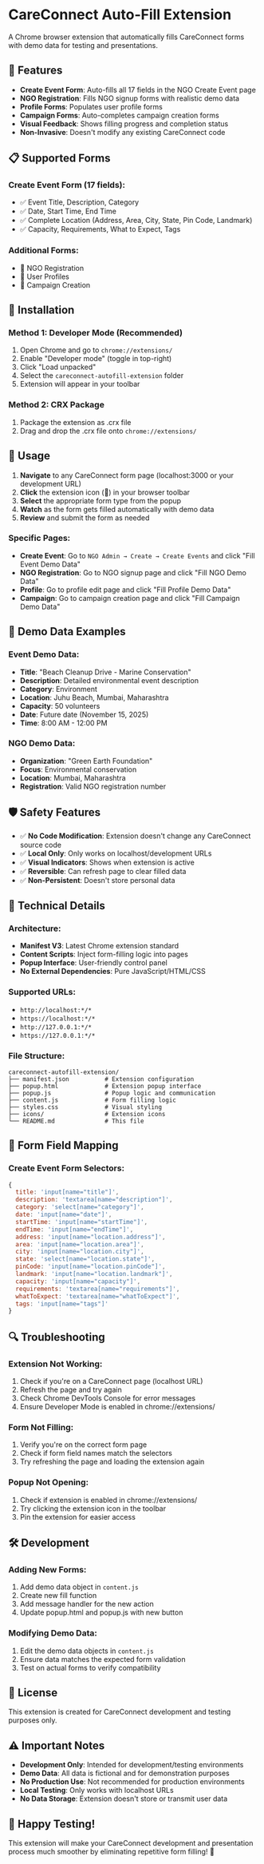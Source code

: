 # CareConnect Auto-Fill Extension

A Chrome browser extension that automatically fills CareConnect forms with demo data for testing and presentations.

## 🎯 Features

- **Create Event Form**: Auto-fills all 17 fields in the NGO Create Event page
- **NGO Registration**: Fills NGO signup forms with realistic demo data
- **Profile Forms**: Populates user profile forms
- **Campaign Forms**: Auto-completes campaign creation forms
- **Visual Feedback**: Shows filling progress and completion status
- **Non-Invasive**: Doesn't modify any existing CareConnect code

## 📋 Supported Forms

### Create Event Form (17 fields):
- ✅ Event Title, Description, Category
- ✅ Date, Start Time, End Time
- ✅ Complete Location (Address, Area, City, State, Pin Code, Landmark)
- ✅ Capacity, Requirements, What to Expect, Tags

### Additional Forms:
- 🏢 NGO Registration
- 👤 User Profiles
- 🎯 Campaign Creation

## 🚀 Installation

### Method 1: Developer Mode (Recommended)
1. Open Chrome and go to `chrome://extensions/`
2. Enable "Developer mode" (toggle in top-right)
3. Click "Load unpacked"
4. Select the `careconnect-autofill-extension` folder
5. Extension will appear in your toolbar

### Method 2: CRX Package
1. Package the extension as .crx file
2. Drag and drop the .crx file onto `chrome://extensions/`

## 📖 Usage

1. **Navigate** to any CareConnect form page (localhost:3000 or your development URL)
2. **Click** the extension icon (🎯) in your browser toolbar
3. **Select** the appropriate form type from the popup
4. **Watch** as the form gets filled automatically with demo data
5. **Review** and submit the form as needed

### Specific Pages:
- **Create Event**: Go to `NGO Admin → Create → Create Events` and click "Fill Event Demo Data"
- **NGO Registration**: Go to NGO signup page and click "Fill NGO Demo Data"
- **Profile**: Go to profile edit page and click "Fill Profile Demo Data"
- **Campaign**: Go to campaign creation page and click "Fill Campaign Demo Data"

## 🎨 Demo Data Examples

### Event Demo Data:
- **Title**: "Beach Cleanup Drive - Marine Conservation"
- **Description**: Detailed environmental event description
- **Category**: Environment
- **Location**: Juhu Beach, Mumbai, Maharashtra
- **Capacity**: 50 volunteers
- **Date**: Future date (November 15, 2025)
- **Time**: 8:00 AM - 12:00 PM

### NGO Demo Data:
- **Organization**: "Green Earth Foundation"
- **Focus**: Environmental conservation
- **Location**: Mumbai, Maharashtra
- **Registration**: Valid NGO registration number

## 🛡️ Safety Features

- ✅ **No Code Modification**: Extension doesn't change any CareConnect source code
- ✅ **Local Only**: Only works on localhost/development URLs
- ✅ **Visual Indicators**: Shows when extension is active
- ✅ **Reversible**: Can refresh page to clear filled data
- ✅ **Non-Persistent**: Doesn't store personal data

## 🔧 Technical Details

### Architecture:
- **Manifest V3**: Latest Chrome extension standard
- **Content Scripts**: Inject form-filling logic into pages
- **Popup Interface**: User-friendly control panel
- **No External Dependencies**: Pure JavaScript/HTML/CSS

### Supported URLs:
- `http://localhost:*/*`
- `https://localhost:*/*`
- `http://127.0.0.1:*/*`
- `https://127.0.0.1:*/*`

### File Structure:
```
careconnect-autofill-extension/
├── manifest.json          # Extension configuration
├── popup.html             # Extension popup interface
├── popup.js               # Popup logic and communication
├── content.js             # Form filling logic
├── styles.css             # Visual styling
├── icons/                 # Extension icons
└── README.md              # This file
```

## 🎯 Form Field Mapping

### Create Event Form Selectors:
```javascript
{
  title: 'input[name="title"]',
  description: 'textarea[name="description"]',
  category: 'select[name="category"]',
  date: 'input[name="date"]',
  startTime: 'input[name="startTime"]',
  endTime: 'input[name="endTime"]',
  address: 'input[name="location.address"]',
  area: 'input[name="location.area"]',
  city: 'input[name="location.city"]',
  state: 'select[name="location.state"]',
  pinCode: 'input[name="location.pinCode"]',
  landmark: 'input[name="location.landmark"]',
  capacity: 'input[name="capacity"]',
  requirements: 'textarea[name="requirements"]',
  whatToExpect: 'textarea[name="whatToExpect"]',
  tags: 'input[name="tags"]'
}
```

## 🔍 Troubleshooting

### Extension Not Working:
1. Check if you're on a CareConnect page (localhost URL)
2. Refresh the page and try again
3. Check Chrome DevTools Console for error messages
4. Ensure Developer Mode is enabled in chrome://extensions/

### Form Not Filling:
1. Verify you're on the correct form page
2. Check if form field names match the selectors
3. Try refreshing the page and loading the extension again

### Popup Not Opening:
1. Check if extension is enabled in chrome://extensions/
2. Try clicking the extension icon in the toolbar
3. Pin the extension for easier access

## 🛠️ Development

### Adding New Forms:
1. Add demo data object in `content.js`
2. Create new fill function
3. Add message handler for the new action
4. Update popup.html and popup.js with new button

### Modifying Demo Data:
1. Edit the demo data objects in `content.js`
2. Ensure data matches the expected form validation
3. Test on actual forms to verify compatibility

## 📝 License

This extension is created for CareConnect development and testing purposes only.

## ⚠️ Important Notes

- **Development Only**: Intended for development/testing environments
- **Demo Data**: All data is fictional and for demonstration purposes
- **No Production Use**: Not recommended for production environments
- **Local Testing**: Only works with localhost URLs
- **No Data Storage**: Extension doesn't store or transmit user data

## 🎉 Happy Testing!

This extension will make your CareConnect development and presentation process much smoother by eliminating repetitive form filling! 🚀